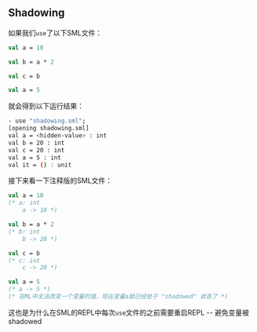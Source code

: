 Shadowing
---

如果我们`use`了以下SML文件：

```sml
val a = 10

val b = a * 2

val c = b

val a = 5
```

就会得到以下运行结果：

```bash
- use "shadowing.sml";
[opening shadowing.sml]
val a = <hidden-value> : int
val b = 20 : int
val c = 20 : int
val a = 5 : int
val it = () : unit
```

接下来看一下注释版的SML文件：

```sml
val a = 10
(* a: int
    a -> 10 *)

val b = a * 2
(* b: int
    b -> 20 *)

val c = b
(* c: int
    c -> 20 *)

val a = 5
(* a -> 5 *)
(* 在ML中无法改变一个变量的值，现在变量a就已经处于 "shadowed" 状态了 *)
```

这也是为什么在SML的REPL中每次`use`文件的之前需要重启REPL -- 避免变量被shadowed
